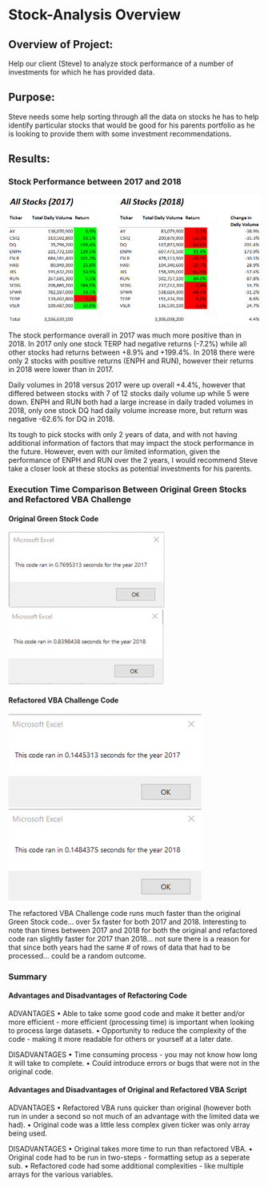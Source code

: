 # Stock-Analysis Overview

## Overview of Project: ##
Help our client (Steve) to analyze stock performance of a number of investments for which he has provided data. 


## Purpose: ##
Steve needs some help sorting through all the data on stocks he has to help identify particular stocks that would be good for his parents portfolio as he is looking to provide them with some investment recommendations.


## Results: ##

### Stock Performance between 2017 and 2018 ###
![Table_2017_2018_Returns](https://github.com/tessiertodd/stock-analysis/blob/main/2017%20and%202018%20Returns.png)

The stock performance overall in 2017 was much more positive than in 2018.  In 2017 only one stock TERP had negative returns (-7.2%) while all other stocks had returns between +8.9% and +199.4%.  In 2018 there were only 2 stocks with positive returns (ENPH and RUN), however their returns in 2018 were lower than in 2017.

Daily volumes in 2018 versus 2017 were up overall +4.4%, however that differed between stocks with 7 of 12 stocks daily volume up while 5 were down.  ENPH and RUN both had a large increase in daily traded volumes in 2018, only one stock DQ had daily volume increase more, but return was negative -62.6% for DQ in 2018.

Its tough to pick stocks with only 2 years of data, and with not having additional information of factors that may impact the stock performance in the future.  However, even with our limited information, given the performance of ENPH and RUN over the 2 years, I would recommend Steve take a closer look at these stocks as potential investments for his parents.

### Execution Time Comparison Between Original Green Stocks and Refactored VBA Challenge ###

#### Original Green Stock Code ####
![Table_2017_GreenStock](https://github.com/tessiertodd/stock-analysis/blob/main/Green_Stocks_2017.png)         ![Table_2018_GreenStocks](https://github.com/tessiertodd/stock-analysis/blob/main/Green_Stocks_2018.png)

#### Refactored VBA Challenge Code ####
![Table_2018_VBAChallenge](https://github.com/tessiertodd/stock-analysis/blob/main/VBA_Challenge_2017.png)      ![Table_2018_VBAChallenge](https://github.com/tessiertodd/stock-analysis/blob/main/VBA_Challenge_2018.png)

The refactored VBA Challenge code runs much faster than the original Green Stock code... over 5x faster for both 2017 and 2018.  Interesting to note than times between 2017 and 2018 for both the original and refactored code ran slightly faster for 2017 than 2018... not sure there is a reason for that since both years had the same # of rows of data that had to be processed... could be a random outcome.

### Summary ###

#### Advantages and Disadvantages of Refactoring Code ####

ADVANTAGES
•	Able to take some good code and make it better and/or more efficient - more efficient (processing time) is important when looking to process large datasets.
•	Opportunity to reduce the complexity of the code - making it more readable for others or yourself at a later date.

DISADVANTAGES
•	Time consuming process - you may not know how long it will take to complete.
•	Could introduce errors or bugs that were not in the original code.


#### Advantages and Disadvantages of Original and Refactored VBA Script ####

ADVANTAGES
•	Refactored VBA runs quicker than original (however both run in under a second so not much of an advantage with the limited data we had).
•	Original code was a little less complex given ticker was only array being used.

DISADVANTAGES
•	Original takes more time to run than refactored VBA.
•	Original code had to be run in two-steps - formatting setup as a seperate sub.
•	Refactored code had some additional complexities - like multiple arrays for the various variables.
